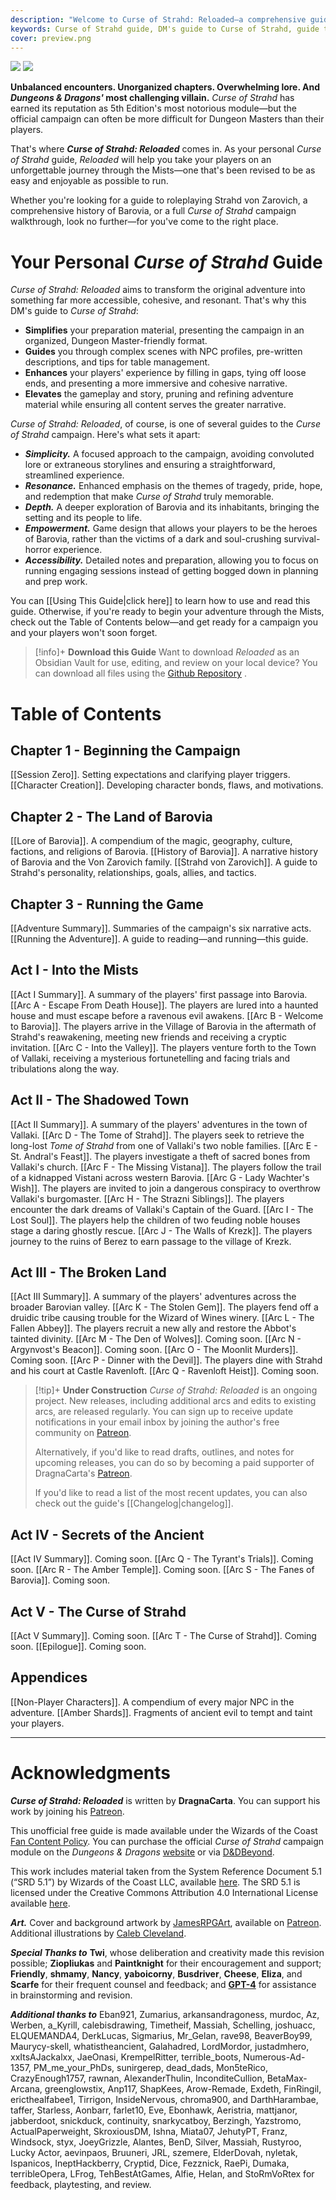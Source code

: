 ```yaml
---
description: "Welcome to Curse of Strahd: Reloaded—a comprehensive guide to running Curse of Strahd for new and veteran Dungeon Masters alike. Experience enhanced storytelling, organized information, and scene-level guidance that make it easier than ever to bring Barovia to life."
keywords: Curse of Strahd guide, DM's guide to Curse of Strahd, guide to running Curse of Strahd, how to run Curse of Strahd, D&D, Dungeons and Dragons, Curse of Strahd, DM Guide, Barovia, Role-playing Game, DM Tips, Campaign Guide, Strahd Von Zarovich, Tabletop Games
cover: preview.png
---
```

<img class="image-dark" src="https://publish-01.obsidian.md/access/7db64b11c71d88572ddc6cd06b888976/images/cover-dark.png">
<img class="image-light" src="https://publish-01.obsidian.md/access/7db64b11c71d88572ddc6cd06b888976/images/cover-light.png">


**Unbalanced encounters. Unorganized chapters. Overwhelming lore. And *Dungeons & Dragons'* most challenging villain.** *Curse of Strahd* has earned its reputation as 5th Edition's most notorious module—but the official campaign can often be more difficult for Dungeon Masters than their players.

That's where ***Curse of Strahd: Reloaded*** comes in. As your personal *Curse of Strahd* guide, *Reloaded* will help you take your players on an unforgettable journey through the Mists—one that's been revised to be as easy and enjoyable as possible to run. 

Whether you're looking for a guide to roleplaying Strahd von Zarovich, a comprehensive history of Barovia, or a full *Curse of Strahd* campaign walkthrough, look no further—for you've come to the right place.
# Your Personal *Curse of Strahd* Guide
*Curse of Strahd: Reloaded* aims to transform the original adventure into something far more accessible, cohesive, and resonant. That's why this DM's guide to *Curse of Strahd*:

* **Simplifies** your preparation material, presenting the campaign in an organized, Dungeon Master-friendly format.
* **Guides** you through complex scenes with NPC profiles, pre-written descriptions, and tips for table management.
* **Enhances** your players' experience by filling in gaps, tying off loose ends, and presenting a more immersive and cohesive narrative.
* **Elevates** the gameplay and story, pruning and refining adventure material while ensuring all content serves the greater narrative.

*Curse of Strahd: Reloaded*, of course, is one of several guides to the *Curse of Strahd* campaign. Here's what sets it apart:

* ***Simplicity.*** A focused approach to the campaign, avoiding convoluted lore or extraneous storylines and ensuring a straightforward, streamlined experience.
* ***Resonance.*** Enhanced emphasis on the themes of tragedy, pride, hope, and redemption that make *Curse of Strahd* truly memorable.
* ***Depth.*** A deeper exploration of Barovia and its inhabitants, bringing the setting and its people to life.
* ***Empowerment.*** Game design that allows your players to be the heroes of Barovia, rather than the victims of a dark and soul-crushing survival-horror experience.
* ***Accessibility.*** Detailed notes and preparation, allowing you to focus on running engaging sessions instead of getting bogged down in planning and prep work.

You can [[Using This Guide|click here]] to learn how to use and read this guide. Otherwise, if you're ready to begin your adventure through the Mists, check out the Table of Contents below—and get ready for a campaign you and your players won't soon forget.

> [!info]+ **Download this Guide**
> Want to download *Reloaded* as an Obsidian Vault for use, editing, and review on your local device? You can download all files using the [Github Repository](https://github.com/DragnaCarta/Curse-of-Strahd-Reloaded) .
# Table of Contents
## Chapter 1 - Beginning the Campaign
[[Session Zero]]. Setting expectations and clarifying player triggers.
[[Character Creation]]. Developing character bonds, flaws, and motivations.
## Chapter 2 - The Land of Barovia
[[Lore of Barovia]]. A compendium of the magic, geography, culture, factions, and religions of Barovia.
[[History of Barovia]]. A narrative history of Barovia and the Von Zarovich family.
[[Strahd von Zarovich]]. A guide to Strahd's personality, relationships, goals, allies, and tactics.
## Chapter 3 - Running the Game
[[Adventure Summary]]. Summaries of the campaign's six narrative acts.
[[Running the Adventure]]. A guide to reading—and running—this guide.
## Act I - Into the Mists
[[Act I Summary]]. A summary of the players' first passage into Barovia.
[[Arc A - Escape From Death House]]. The players are lured into a haunted house and must escape before a ravenous evil awakens.
[[Arc B - Welcome to Barovia]]. The players arrive in the Village of Barovia in the aftermath of Strahd's reawakening, meeting new friends and receiving a cryptic invitation.
[[Arc C - Into the Valley]]. The players venture forth to the Town of Vallaki, receiving a mysterious fortunetelling and facing trials and tribulations along the way.
## Act II - The Shadowed Town
[[Act II Summary]]. A summary of the players' adventures in the town of Vallaki.
[[Arc D - The Tome of Strahd]]. The players seek to retrieve the long-lost *Tome of Strahd* from one of Vallaki's two noble families.
[[Arc E - St. Andral's Feast]]. The players investigate a theft of sacred bones from Vallaki's church.
[[Arc F - The Missing Vistana]]. The players follow the trail of a kidnapped Vistani across western Barovia. 
[[Arc G - Lady Wachter's Wish]]. The players are invited to join a dangerous conspiracy to overthrow Vallaki's burgomaster.
[[Arc H - The Strazni Siblings]]. The players encounter the dark dreams of Vallaki's Captain of the Guard.
[[Arc I - The Lost Soul]]. The players help the children of two feuding noble houses stage a daring ghostly rescue.
[[Arc J - The Walls of Krezk]]. The players journey to the ruins of Berez to earn passage to the village of Krezk.
## Act III - The Broken Land
[[Act III Summary]]. A summary of the players' adventures across the broader Barovian valley.
[[Arc K - The Stolen Gem]]. The players fend off a druidic tribe causing trouble for the Wizard of Wines winery.
[[Arc L - The Fallen Abbey]]. The players recruit a new ally and restore the Abbot's tainted divinity.
[[Arc M - The Den of Wolves]]. Coming soon.
[[Arc N - Argynvost's Beacon]]. Coming soon.
[[Arc O - The Moonlit Murders]]. Coming soon.
[[Arc P - Dinner with the Devil]]. The players dine with Strahd and his court at Castle Ravenloft.
[[Arc Q - Ravenloft Heist]]. Coming soon.

> [!tip]+ **Under Construction**
> *Curse of Strahd: Reloaded* is an ongoing project. New releases, including additional arcs and edits to existing arcs, are released regularly. You can sign up to receive update notifications in your email inbox by joining the author's free community on [Patreon](https://www.patreon.com/DragnaCarta).
> 
> Alternatively, if you'd like to read drafts, outlines, and notes for upcoming releases, you can do so by becoming a paid supporter of DragnaCarta's [Patreon](https://www.patreon.com/DragnaCarta).
> 
> If you'd like to read a list of the most recent updates, you can also check out the guide's [[Changelog|changelog]].
## Act IV - Secrets of the Ancient
[[Act IV Summary]]. Coming soon.
[[Arc Q - The Tyrant's Trials]]. Coming soon.
[[Arc R - The Amber Temple]]. Coming soon.
[[Arc S - The Fanes of Barovia]]. Coming soon.
## Act V - The Curse of Strahd
[[Act V Summary]]. Coming soon.
[[Arc T - The Curse of Strahd]]. Coming soon.
[[Epilogue]]. Coming soon.
## Appendices
[[Non-Player Characters]]. A compendium of every major NPC in the adventure.
[[Amber Shards]]. Fragments of ancient evil to tempt and taint your players.

<hr>

# Acknowledgments
***Curse of Strahd: Reloaded*** is written by **DragnaCarta**. You can support his work by joining his [Patreon](https://www.patreon.com/DragnaCarta). 

This unofficial free guide is made available under the Wizards of the Coast [Fan Content Policy](https://company.wizards.com/en/legal/fancontentpolicy). You can purchase the official *Curse of Strahd* campaign module on the *Dungeons & Dragons* [website](https://dnd.wizards.com/products/curse-strahd-revamped) or via [D&DBeyond](https://www.dndbeyond.com/sources/cos).

This work includes material taken from the System Reference Document 5.1 (“SRD 5.1”) by Wizards of the Coast LLC, available [here](https://dnd.wizards.com/resources/systems-reference-document). The SRD 5.1 is licensed under the Creative Commons Attribution 4.0 International License available [here](https://creativecommons.org/licenses/by/4.0/legalcode).

***Art.*** Cover and background artwork by [JamesRPGArt](https://jamesrpgart.com/), available on [Patreon](https://www.patreon.com/jamesrpgart). Additional illustrations by [Caleb Cleveland](https://calebisdrawing.com/).

***Special Thanks to*** **Twi**, whose deliberation and creativity made this revision possible;  **Ziopliukas** and **Paintknight** for their encouragement and support; **Friendly**, **shmamy**, **Nancy**, **yaboicorny**, **Busdriver**, **Cheese**, **Eliza**, and **Scarfe** for their frequent counsel and feedback; and [**GPT-4**](https://chat.openai.com/) for assistance in brainstorming and revision.

***Additional thanks to*** Eban921, Zumarius, arkansandragoness, murdoc, Az, Werben, a_Kyrill, calebisdrawing, Timetheif, Massiah, Schelling, joshuacc, ELQUEMANDA4, DerkLucas, Sigmarius, Mr_Gelan, rave98, BeaverBoy99, Maurycy-skell, whatistheancient, Galahadred, LordMordor, justadmhero, xxItsAJackalxx, JaeOnasi, KrempelRitter, terrible_boots, Numerous-Ad-1357, PM_me_your_PhDs, sunirgerep, dead_dads, Mon5teRico, CrazyEnough1757, rawnan, AlexanderThulin, InconditeCullion, BetaMax-Arcana, greenglowstix, Anp117, ShapKees, Arow-Remade, Exdeth, FinRingil, ericthealfabee1, Tirrigon, InsideNervous, chroma900, and DarthHarambae, taffer, Starless, Aonbarr, farlet10, Eve, Ebonhawk, Aeristria, mattjanor, jabberdoot, snickduck, continuity, snarkycatboy, Berzingh, Yazstromo, ActualPaperweight, SkroxiousDM, Ishna, Miata07, JehutyPT, Franz, Windsock, styx, JoeyGrizzle, Alantes, BenD, Silver, Massiah, Rustyroo, Lucky Actor, aevinpaos, Bruuneri, JRL, szemere, ElderDovah, nyletak, Ispanicos, IneptHackberry, Cryptid, Dice, Fezznick, RaePi, Dumaka, terribleOpera, LFrog, TehBestAtGames, Alfie, Helan, and StoRmVoRtex for feedback, playtesting, and review.